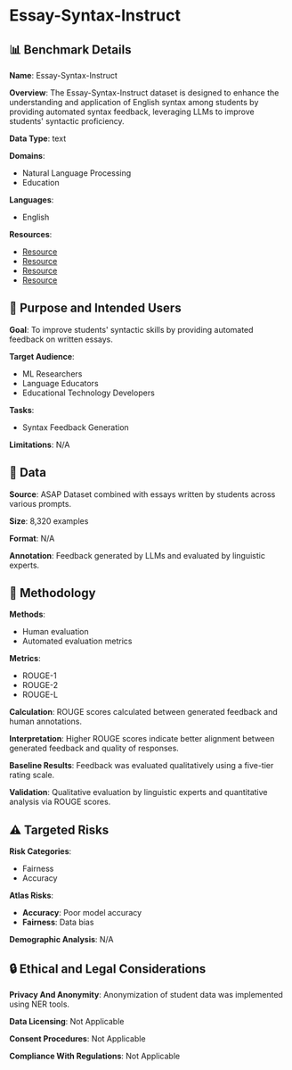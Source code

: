 # Essay-Syntax-Instruct

## 📊 Benchmark Details

**Name**: Essay-Syntax-Instruct

**Overview**: The Essay-Syntax-Instruct dataset is designed to enhance the understanding and application of English syntax among students by providing automated syntax feedback, leveraging LLMs to improve students' syntactic proficiency.

**Data Type**: text

**Domains**:
- Natural Language Processing
- Education

**Languages**:
- English

**Resources**:
- [Resource](https://huggingface.co/datasets/Kamyar-zeinalipour/Essay-Syntax-Instruct)
- [Resource](https://huggingface.co/Kamyar-zeinalipour/Mistral7B-Syntax-Instruct)
- [Resource](https://huggingface.co/Kamyar-zeinalipour/Llama2-13B-Syntax-Instruct)
- [Resource](https://huggingface.co/Kamyar-zeinalipour/Llama2-7B-Syntax-Instruct)

## 🎯 Purpose and Intended Users

**Goal**: To improve students' syntactic skills by providing automated feedback on written essays.

**Target Audience**:
- ML Researchers
- Language Educators
- Educational Technology Developers

**Tasks**:
- Syntax Feedback Generation

**Limitations**: N/A

## 💾 Data

**Source**: ASAP Dataset combined with essays written by students across various prompts.

**Size**: 8,320 examples

**Format**: N/A

**Annotation**: Feedback generated by LLMs and evaluated by linguistic experts.

## 🔬 Methodology

**Methods**:
- Human evaluation
- Automated evaluation metrics

**Metrics**:
- ROUGE-1
- ROUGE-2
- ROUGE-L

**Calculation**: ROUGE scores calculated between generated feedback and human annotations.

**Interpretation**: Higher ROUGE scores indicate better alignment between generated feedback and quality of responses.

**Baseline Results**: Feedback was evaluated qualitatively using a five-tier rating scale.

**Validation**: Qualitative evaluation by linguistic experts and quantitative analysis via ROUGE scores.

## ⚠️ Targeted Risks

**Risk Categories**:
- Fairness
- Accuracy

**Atlas Risks**:
- **Accuracy**: Poor model accuracy
- **Fairness**: Data bias

**Demographic Analysis**: N/A

## 🔒 Ethical and Legal Considerations

**Privacy And Anonymity**: Anonymization of student data was implemented using NER tools.

**Data Licensing**: Not Applicable

**Consent Procedures**: Not Applicable

**Compliance With Regulations**: Not Applicable
